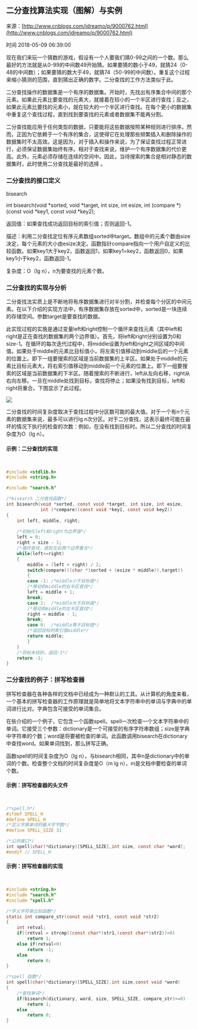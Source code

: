 ## 二分查找算法实现（图解）与实例

来源：[http://www.cnblogs.com/idreamo/p/9000762.html](http://www.cnblogs.com/idreamo/p/9000762.html)

时间 2018-05-09 06:39:00

 
现在我们来玩一个猜数的游戏，假设有一个人要我们猜0-99之间的一个数。那么最好的方法就是从0-99的中间数49开始猜。如果要猜的数小于49，就猜24（0-48的中间数）；如果要猜的数大于49，就猜74（50-99的中间数）。重复这个过程来缩小猜测的范围，直到猜出正确的数字。二分查找的工作方法类似于此。
 
二分查找操作的数据集是一个有序的数据集。开始时，先找出有序集合中间的那个元素。如果此元素比要查找的元素大，就接着在较小的一个半区进行查找；反之，如果此元素比要找的元素小，就在较大的一个半区进行查找。在每个更小的数据集中重复这个查找过程，直到找到要查找的元素或者数据集不能再分割。
 
二分查找能应用于任何类型的数据，只要能将这些数据按照某种规则进行排序。然而，正因为它依赖于一个有序的集合，这使得它在处理那些频繁插入和删除操作的数据集时不太高效。这是因为，对于插入和操作来说，为了保证查找过程正常进行，必须保证数据集始终有序。相对于查找来说，维护一个有序数据集的代价更高。此外，元素必须存储在连续的空间中。因此，当待搜索的集合是相对静态的数据集时，此时使用二分查找是最好的选择  。
 
### 二分查找的接口定义
 
bisearch
 
int bisearch(void *sorted, void *target, int size, int esize, int (compare *)(const void *key1, const void *key2);
 
返回值：如果查找成功返回目标的索引值；否则返回-1。
 
描述：利用二分查找定位有序元素数组sorted中target。数组中的元素个数由size决定，每个元素的大小由esize决定。函数指针compare指向一个用户自定义的比较函数。如果key1大于key2，函数返回1，如果key1=key2，函数返回0，如果key1小于key2，函数返回-1。
 
复杂度：O（lg n），n为要查找的元素个数。
 
### 二分查找的实现与分析
 
二分查找法实质上是不断地将有序数据集进行对半分割，并检查每个分区的中间元素。在以下介绍的实现方法中，有序数据集存放在sorted中，sorted是一块连续的存储空间。参数target是要查找的数据。
 
此实现过程的实施是通过变量left和right控制一个循环来查找元素（其中left和right是正在查找的数据集的两个边界值）。首先，将left和right分别设置为0和size-1。在循环的每次迭代过程中，将middle设置为left和right之间区域的中间值。如果处于middle的元素比目标值小，将左索引值移动到middle后的一个元素的位置上。即下一组要搜索的区域是当前数据集的上半区。如果处于middle的元素比目标元素大，将右索引值移动到middle前一个元素的位置上。即下一组要搜索的区域是当前数据集的下半区。随着搜索的不断进行，left从左向右移，right从右向左移。一旦在middle处找到目标，查找将停止；如果没有找到目标，left和right将重合。下图显示了此过程。
 
![][0]
 
二分查找的时间复杂度取决于查找过程中分区数可能的最大值。对于一个有n个元素的数据集来说，最多可以进行lg n次分区。对于二分查找，这表示最终可能在最坏的情况下执行的检查的次数：例如，在没有找到目标时。所以二分查找的时间复杂度为O（lg n）。
 
#### 示例：二分查找的实现
 
```c


#include <stdlib.h>
#include <string.h>

#include "search.h"

/*bisearch 二分查找函数*/
int bisearch(void *sorted, const void *target, int size, int esize,
             int (*compare)(const void *key1, const void key2))
{
    int left, middle, right;
    
    /*初始化left和right为边界值*/
    left = 0;
    right = size - 1; 
    /*循环查找，直到左右两个边界重合*/
    while(left<=right)
    {
        middle = (left + right) / 2;
        switch(compare(((char *)sorted + (esize * middle)),target))
        {
        case -1: /*middle小于目标值*/
        /*移动到middle的右半区查找*/
        left = middle + 1;
        break;
        case 1:  /*middle大于目标值*/
        /*移动到middle的左半区查找*/
        right = middle - 1;
        break;
        case 0:  /*middle等于目标值*/
        /*返回目标的索引值middle*/
        return middle;
        }
    }
    /*目标未找到，返回-1*/
    return -1;
}


```
 
### 二分查找的例子：拼写检查器
 
拼写检查器在各种各样的文档中已经成为一种默认的工具。从计算机的角度来看，一个基本的拼写检查器的工作原理就是简单地将文本字符串中的单词与字典中的单词进行比对。字典包含可接受的单词集合。
 
在些介绍的一个例子，它包含一个函数spell。spell一次检查一个文本字符串中的单词。它接受三个参数：dictionary是一个可接受的有序字符串数组；size是字典中字符串的个数；word是将要被检查的单词。此函数调用bisearch在dictionary中查找word。如果单词找到，那么拼写正确。
 
函数spell的时间复杂度为O（lg n），与bisearch相同，其中n是dictionary中的单词的个数。检查整个文档的时间复杂度是O（m lg n），m是文档中要检查的单词个数。
 
#### 示例：拼写检查器的头文件
 
```c


/*spell.h*/
#ifdef SPELL_H
#define SPELL_H
/*定义字典单词的最大字节数*/
#define SPELL_SIZE 31

/*公共接口*/
int spell(char(*dictionary)[SPELL_SIZE],int size, const char *word);
#endif // SPELL_H


```
 
#### 示例：拼写检查器的实现
 
```c


#include <string.h>
#include "search.h"
#include "spell.h"

/*字义字符串比较函数*/
static int compare_str(const void *str1, const void *str2)
{
    int retval;
    if((retval = strcmp((const char*)str1,(const char*)str2))>0)
        return 1;
    else if(retval<0)
        return -1;
    else
        return 0;
}

/*spell 函数*/
int spell(char(*dictionary)[SPELL_SIZE],int size,const void *word)
{
    /*查找单词*/
    if(bisearch(dictionary, word, size, SPELL_SIZE, compare_str)>=0)
        return 1;
    else 
        return 0;
}


```
 


[0]: ../img/mmQbqaE.png 